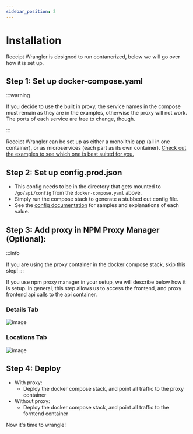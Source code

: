 ```yaml
---
sidebar_position: 2
---
```


# Installation

Receipt Wrangler is designed to run contanerized, below we will go over how it is set up.

## Step 1: Set up docker-compose.yaml

:::warning

If you decide to use the built in proxy, the service names in the compose must remain as they are in the examples, otherwise the proxy will not work.
The ports of each service are free to change, though.

:::

Receipt Wrangler can be set up as either a monolithic app (all in one container), or as microservices (each part as its own container).
[Check out the examples to see which one is best suited for you.](/docs/category/configuration-examples)

## Step 2: Set up config.prod.json

- This config needs to be in the directory that gets mounted to `/go/api/config` from the `docker-compose.yaml` above.
- Simply run the compose stack to generate a stubbed out config file.
- See the [config documentation](/docs/configuration) for samples and explanations of each value.

## Step 3: Add proxy in NPM Proxy Manager (Optional):

:::info

If you are using the proxy container in the docker compose stack, skip this step!
:::

If you use npm proxy manager in your setup, we will describe below how it is setup. In general, this step allows us to access the frontend, and proxy frontend api calls to the api container.

### Details Tab

![image](https://github.com/Receipt-Wrangler/.github/assets/44912201/9690b448-93d2-41d7-8852-ef411d7283b5)

### Locations Tab

![image](https://github.com/Receipt-Wrangler/.github/assets/44912201/2fe17995-b4c2-40c1-91d3-c046a6666f4d)

## Step 4: Deploy

- With proxy:
  - Deploy the docker compose stack, and point all traffic to the proxy container
- Without proxy:
  - Deploy the docker compose stack, and point all traffic to the forntend container

Now it's time to wrangle!

